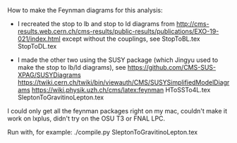 
How to make the Feynman diagrams for this analysis:

 * I recreated the stop to lb and stop to ld diagrams from http://cms-results.web.cern.ch/cms-results/public-results/publications/EXO-19-021/index.html
except without the couplings, see
StopToBL.tex
StopToDL.tex

 * I made the other two using the SUSY package (which Jingyu used to make the stop to lb/ld diagrams), see
https://github.com/CMS-SUS-XPAG/SUSYDiagrams
https://twiki.cern.ch/twiki/bin/viewauth/CMS/SUSYSimplifiedModelDiagrams
https://wiki.physik.uzh.ch/cms/latex:feynman
HToSSTo4L.tex
SleptonToGravitinoLepton.tex

I could only get all the feynman packages right on my mac, couldn't make it work on lxplus, didn't try on the OSU T3 or FNAL LPC.

Run with, for example:
./compile.py SleptonToGravitinoLepton.tex